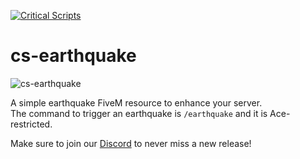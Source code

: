 [![Critical Scripts](https://files.criticalscripts.shop/brand-assets/logo.png)](https://criticalscripts.shop)

# cs-earthquake

![cs-earthquake](https://i.imgur.com/7Qhu8Kw.gif "cs-earthquake")

A simple earthquake FiveM resource to enhance your server.\
The command to trigger an earthquake is `/earthquake` and it is Ace-restricted.

Make sure to join our [Discord](https://criticalscripts.shop/discord) to never miss a new release!
